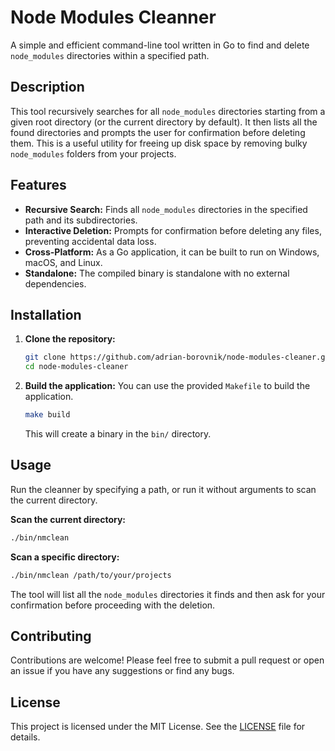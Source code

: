 # Node Modules Cleanner

A simple and efficient command-line tool written in Go to find and delete `node_modules` directories within a specified path.

## Description

This tool recursively searches for all `node_modules` directories starting from a given root directory (or the current directory by default). It then lists all the found directories and prompts the user for confirmation before deleting them. This is a useful utility for freeing up disk space by removing bulky `node_modules` folders from your projects.

## Features

-   **Recursive Search:** Finds all `node_modules` directories in the specified path and its subdirectories.
-   **Interactive Deletion:** Prompts for confirmation before deleting any files, preventing accidental data loss.
-   **Cross-Platform:** As a Go application, it can be built to run on Windows, macOS, and Linux.
-   **Standalone:** The compiled binary is standalone with no external dependencies.

## Installation

1.  **Clone the repository:**
    ```bash
    git clone https://github.com/adrian-borovnik/node-modules-cleaner.git
    cd node-modules-cleaner
    ```

2.  **Build the application:**
    You can use the provided `Makefile` to build the application.
    ```bash
    make build
    ```
    This will create a binary in the `bin/` directory.

## Usage

Run the cleanner by specifying a path, or run it without arguments to scan the current directory.

**Scan the current directory:**

```bash
./bin/nmclean
```

**Scan a specific directory:**

```bash
./bin/nmclean /path/to/your/projects
```

The tool will list all the `node_modules` directories it finds and then ask for your confirmation before proceeding with the deletion.

## Contributing

Contributions are welcome! Please feel free to submit a pull request or open an issue if you have any suggestions or find any bugs.

## License

This project is licensed under the MIT License. See the [LICENSE](LICENSE) file for details.
